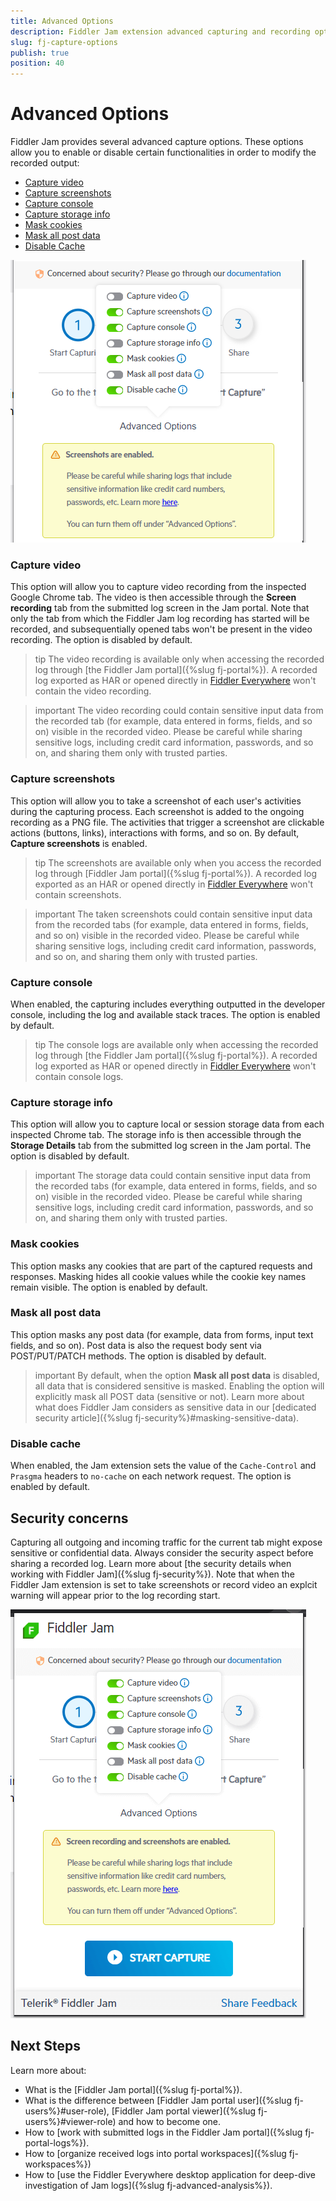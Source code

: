 ```yaml
---
title: Advanced Options 
description: Fiddler Jam extension advanced capturing and recording options.
slug: fj-capture-options
publish: true
position: 40
---
```



# Advanced Options

Fiddler Jam provides several advanced capture options. These options allow you to enable or disable certain functionalities in order to modify the recorded output:

- [Capture video](#capture-video)
- [Capture screenshots](#capture-screenshots)
- [Capture console](#capture-console)
- [Capture storage info](#capture-storage-info)
- [Mask cookies](#mask-cookies)
- [Mask all post data](#mask-all-post-data)
- [Disable Cache](#disable-cache)

![Fiddler Jam Advanced Options](../images/ext/ext-images/extension-start-capturing-extended-003.png)

### Capture video

This option will allow you to capture video recording from the inspected Google Chrome tab. The video is then accessible through the **Screen recording** tab from the submitted log screen in the Jam portal. Note that only the tab from which the Fiddler Jam log recording has started will be recorded, and subsequentially opened tabs won't be present in the video recording. The option is disabled by default.

>tip The video recording is available only when accessing the recorded log through [the Fiddler Jam portal]({%slug fj-portal%}). A recorded log exported as HAR or opened directly in [Fiddler Everywhere](https://www.telerik.com/download/fiddler-everywhere) won't contain the video recording.

>important The video recording could contain sensitive input data from the recorded tab (for example, data entered in forms, fields, and so on) visible in the recorded video. Please be careful while sharing sensitive logs, including credit card information, passwords, and so on, and sharing them only with trusted parties.

### Capture screenshots

This option will allow you to take a screenshot of each user's activities during the capturing process. Each screenshot is added to the ongoing recording as a PNG file. The activities that trigger a screenshot are clickable actions (buttons, links), interactions with forms, and so on. By default, **Capture screenshots** is enabled.

>tip The screenshots are available only when you access the recorded log through [Fiddler Jam portal]({%slug fj-portal%}). A recorded log exported as an HAR or opened directly in [Fiddler Everywhere](https://www.telerik.com/download/fiddler-everywhere) won't contain screenshots.

>important The taken screenshots could contain sensitive input data from the recorded tabs (for example, data entered in forms, fields, and so on) visible in the recorded video. Please be careful while sharing sensitive logs, including credit card information, passwords, and so on, and sharing them only with trusted parties.

### Capture console

When enabled, the capturing includes everything outputted in the developer console, including the log and available stack traces. The option is enabled by default.

>tip The console logs are available only when accessing the recorded log through [the Fiddler Jam portal]({%slug fj-portal%}). A recorded log exported as HAR or opened directly in [Fiddler Everywhere](https://www.telerik.com/download/fiddler-everywhere) won't contain console logs.

### Capture storage info

This option will allow you to capture local or session storage data from each inspected Chrome tab. The storage info is then accessible through the **Storage Details** tab from the submitted log screen in the Jam portal. The option is disabled by default.

>important The storage data could contain sensitive input data from the recorded tabs (for example, data entered in forms, fields, and so on) visible in the recorded video. Please be careful while sharing sensitive logs, including credit card information, passwords, and so on, and sharing them only with trusted parties.

### Mask cookies

This option masks any cookies that are part of the captured requests and responses. Masking hides all cookie values while the cookie key names remain visible. The option is enabled by default.


### Mask all post data

This option masks any post data (for example, data from forms, input text fields, and so on). Post data is also the request body sent via POST/PUT/PATCH methods. The option is disabled by default.

>important By default, when the option **Mask all post data** is disabled, all data that is considered sensitive is masked. Enabling the option will explicitly mask all POST data (sensitive or not). Learn more about what does Fiddler Jam considers as sensitive data in our [dedicated security article]({%slug fj-security%}#masking-sensitive-data).


### Disable cache

When enabled, the Jam extension sets the value of the `Cache-Control` and `Prasgma` headers to `no-cache` on each network request.  The option is enabled by default.


## Security concerns

Capturing all outgoing and incoming traffic for the current tab might expose sensitive or confidential data. Always consider the security aspect before sharing a recorded log. Learn more about [the security details when working with Fiddler Jam]({%slug fj-security%}). Note that when the Fiddler Jam extension is set to take screenshots or record video an explcit warning will appear prior to the log recording start.

![Fiddler Jam screenshot and video warning](../images/ext/ext-images/extension-start-capturing-warning.png)

## Next Steps

Learn more about:

- What is the [Fiddler Jam portal]({%slug fj-portal%}).
- What is the difference between [Fiddler Jam portal user]({%slug fj-users%}#user-role), [Fiddler Jam portal viewer]({%slug fj-users%}#viewer-role) and how to become one.
- How to [work with submitted logs in the Fiddler Jam portal]({%slug fj-portal-logs%}).
- How to [organize received logs into portal workspaces]({%slug fj-workspaces%})
- How to [use the Fiddler Everywhere desktop application for deep-dive investigation of Jam logs]({%slug fj-advanced-analysis%}).
